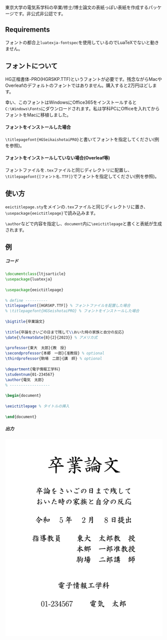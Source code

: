 東京大学の電気系学科の卒業/修士/博士論文の表紙っぽい表紙を作成するパッケージです。非公式非公認です。

## Requirements
フォントの都合上`luatexja-fontspec`を使用しているのでLuaTeXでないと動きません。

## フォントについて
HG正楷書体-PRO(HGRSKP.TTF)というフォントが必要です。残念ながらMacやOverleafのデフォルトのフォントではありません。購入すると2万円ほどします。

幸い、このフォントはWindowsにOffice365をインストールすると`C:\Windows\Fonts`にダウンロードされます。私は学科PCにOfficeを入れてからフォントをMacに移植しました。

#### フォントをインストールした場合
`\titlepagefont{HGSeikaishotaiPRO}`と書いてフォントを指定してください(例を参照)。

#### フォントをインストールしていない場合(Overleaf等)
フォントファイルを`.tex`ファイルと同じディレクトリに配置し、`\titlepagefont{[フォント名.TTF]}`でフォントを指定してください(例を参照)。


## 使い方
`eeictitlepage.sty`をメインの`.tex`ファイルと同じディレクトリに置き、`\usepackage{eeictitlepage}`で読み込みます。

`\author`などで内容を指定し、`document`内に`\eeictitlepage`と書くと表紙が生成されます。

## 例
##### コード
```tex
\documentclass{ltjsarticle}
\usepackage{luatexja}

\usepackage{eeictitlepage}

% define ----------
\titlepagefont{[HGRSKP.TTF]} % フォントファイルを配置した場合
% \titlepagefont{HGSeishotaiPRO} % フォントをインストールした場合

\bigtitle{卒業論文}

\title{卒論をさいごの日まで残して\\おいた時の家族と自分の反応}
\date{\formatdate{8}{2}{2023}} % アメリカ式

\professor{東大　太郎}{教　授}
\secondprofessor{本郷　一郎}{准教授} % optional
\thirdprofessor{駒場　二郎}{講　師} % optional

\department{電子情報工学科}
\studentnum{01-234567}
\author{電気　太郎}
% ------------------

\begin{document}

\eeictitlepage % タイトルの挿入

\end{document}
```

##### 出力
![](example.png)